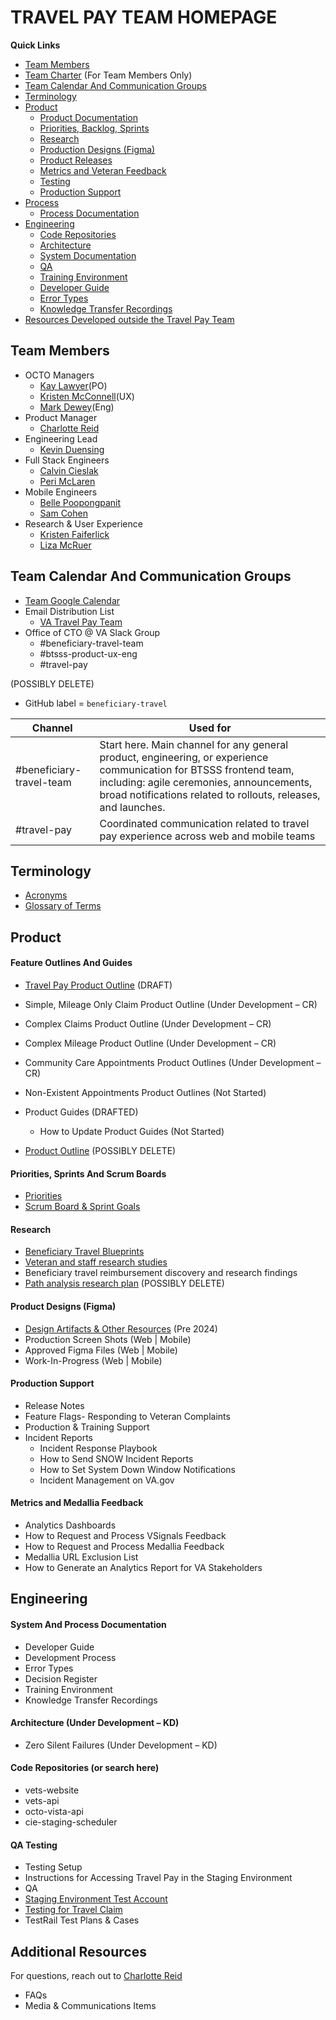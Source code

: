 # TRAVEL PAY TEAM HOMEPAGE

**Quick Links**

- [Team Members](#team-members) 
- [Team Charter](https://docs.google.com/document/d/1Gk3Ry3avBGy9ExpSxS8M9XBQ2eY-CHMNmkMrqsAA_T8/edit?tab=t.0) (For Team Members Only)
- [Team Calendar And Communication Groups](#team-calendar-and-communication-groups)
- [Terminology](#terminology)
- [Product](#product)
  - [Product Documentation](#product-documentation)
  - [Priorities, Backlog, Sprints](#priorities-backlog-sprints)
  - [Research](#research)
  - [Production Designs (Figma)](#production-designs-figma)
  - [Product Releases](#product-releases)
  - [Metrics and Veteran Feedback](#metrics-and-veteran-feedback)
  - [Testing](#testing)
  - [Production Support](#production-support)
- [Process](#process)
  - [Process Documentation](#process-documentation)
- [Engineering](#engineering)
  - [Code Repositories](#code-repositories)
  - [Architecture](#architecture)
  - [System Documentation](#system-documentation)
  - [QA](#qa)
  - [Training Environment](#training-environment)
  - [Developer Guide](#developer-guide)
  - [Error Types](#error-types)
  - [Knowledge Transfer Recordings](#knowledge-transfer-recordings)
- [Resources Developed outside the Travel Pay Team](#resources-developed-outside-the-travel-pay-team)

  
## Team Members
- OCTO Managers
  - [Kay Lawyer](https://dsva.slack.com/team/U7T6EKTK9)(PO)
  - [Kristen McConnell](https://dsva.slack.com/team/U0158T9DJCA)(UX)
  - [Mark Dewey](https://dsva.slack.com/team/U03Q3UP7RPS)(Eng)
- Product Manager
  - [Charlotte Reid](https://dsva.slack.com/team/U0959FK0X89)
- Engineering Lead
  - [Kevin Duensing](https://dsva.slack.com/team/U01NU8D1Q5B)
- Full Stack Engineers
  - [Calvin Cieslak](https://dsva.slack.com/team/U0894STJS9F)
  - [Peri McLaren](https://dsva.slack.com/team/U06AWAQGJQ4)
- Mobile Engineers
  - [Belle Poopongpanit](https://dsva.slack.com/team/U0792S0B4TH)
  - [Sam Cohen](https://dsva.slack.com/team/U0928AG5MGF)
- Research & User Experience
  - [Kristen Faiferlick](https://dsva.slack.com/team/U03SWD93525)
  - [Liza McRuer](https://dsva.slack.com/team/U08Q9AD01RS)

## Team Calendar And Communication Groups
- [Team Google Calendar](https://calendar.google.com/calendar/embed?src=c_120280dbf3b8ebf243e62538c49795f57cc5bcaadea1832d56c5125f63fcb0b9%40group.calendar.google.com&ctz=America%2FNew_York)
- Email Distribution List
  - [VA Travel Pay Team](mailto:@va-btsss-team@adhocteam.us)
- Office of CTO @ VA Slack Group
  - #beneficiary-travel-team
  - #btsss-product-ux-eng
  - #travel-pay

 (POSSIBLY DELETE)
- GitHub label = `beneficiary-travel`   

| Channel | Used for | 
|---|---|
| #beneficiary-travel-team | Start here. Main channel for any general product, engineering, or experience communication for BTSSS frontend team, including: agile ceremonies, announcements, broad notifications related to rollouts, releases, and launches. |
| #travel-pay | Coordinated communication related to travel pay experience across web and mobile teams |


## Terminology
 - [Acronyms](https://github.com/department-of-veterans-affairs/va.gov-team/blob/master/products/health-care/beneficiary-travel/other/Acronyms.md)
 - [Glossary of Terms](https://github.com/department-of-veterans-affairs/va.gov-team/blob/master/products/health-care/beneficiary-travel/research/Desktop%20Research/glossary%20of%20terms.md)

## Product

#### Feature Outlines And Guides
- [Travel Pay Product Outline](https://github.com/department-of-veterans-affairs/va.gov-team/blob/master/products/health-care/beneficiary-travel/product/README.md) (DRAFT)
- Simple, Mileage Only Claim Product Outline (Under Development – CR)
- Complex Claims Product Outline (Under Development – CR)
- Complex Mileage Product Outline (Under Development – CR)
- Community Care Appointments Product Outlines (Under Development – CR)
- Non-Existent Appointments Product Outlines (Not Started)
- Product Guides (DRAFTED)
  - How to Update Product Guides (Not Started)

- [Product Outline](./product-outline-btsss.md)  (POSSIBLY DELETE)

#### Priorities, Sprints And Scrum Boards
- [Priorities](https://app.mural.co/t/departmentofveteransaffairs9999/m/departmentofveteransaffairs9999/1719321335255/e7d232804a586f6ef154aadc508e73c0a45aa895)
- [Scrum Board & Sprint Goals](https://github.com/orgs/department-of-veterans-affairs/projects/1525)

#### Research
- [Beneficiary Travel Blueprints](https://app.mural.co/t/departmentofveteransaffairs9999/m/departmentofveteransaffairs9999/1712673980094/648adf9a347a7618219b71f7923b48ffa09764f6?wid=126-1718154129143&sender=ucbacbd1daef36939e8aa2288)
- [Veteran and staff research studies](https://github.com/department-of-veterans-affairs/va.gov-team/tree/master/products/health-care/beneficiary-travel/Omnichannel-Collaboration#research)
- Beneficiary travel reimbursement discovery and research findings
- [Path analysis research plan](https://github.com/department-of-veterans-affairs/va.gov-research-repository/issues/104)   (POSSIBLY DELETE)

#### Product Designs (Figma)
- [Design Artifacts & Other Resources](https://github.com/department-of-veterans-affairs/va.gov-team/tree/master/products/health-care/beneficiary-travel/Omnichannel-Collaboration#design-artifacts-and-other-resources)  (Pre 2024)
- Production Screen Shots (Web | Mobile)
- Approved Figma Files (Web | Mobile)
- Work-In-Progress (Web | Mobile)

#### Production Support
- Release Notes
- Feature Flags- Responding to Veteran Complaints
- Production & Training Support
- Incident Reports
  - Incident Response Playbook
  - How to Send SNOW Incident Reports
  - How to Set System Down Window Notifications
  - Incident Management on VA.gov

#### Metrics and Medallia Feedback
- Analytics Dashboards
- How to Request and Process VSignals Feedback
- How to Request and Process Medallia Feedback
- Medallia URL Exclusion List
- How to Generate an Analytics Report for VA Stakeholders

## Engineering

#### System And Process Documentation
- Developer Guide
- Development Process
- Error Types
- Decision Register
- Training Environment
- Knowledge Transfer Recordings

#### Architecture (Under Development – KD)
- Zero Silent Failures (Under Development – KD)
 
#### Code Repositories (or search here)
- vets-website
- vets-api
- octo-vista-api
- cie-staging-scheduler

#### QA Testing 
- Testing Setup
- Instructions for Accessing Travel Pay in the Staging Environment
- QA
- [Staging Environment Test Account](https://github.com/department-of-veterans-affairs/va.gov-team-sensitive/blob/master/Administrative/vagov-users/staging-test-accounts-travel-pay.md#staging-user-nolle-barakat)
- [Testing for Travel Claim](https://github.com/department-of-veterans-affairs/va.gov-team/blob/4fb13e011b8bdea026e3f39e669602de356c3104/products/health-care/beneficiary-travel/engineering/test.data.md)
- TestRail Test Plans & Cases

## Additional Resources 
For questions, reach out to [Charlotte Reid](https://dsva.slack.com/team/U0959FK0X89)
- FAQs
- Media & Communications Items
